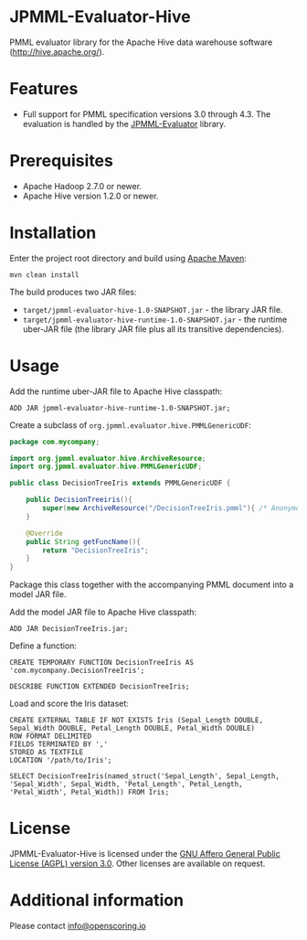 JPMML-Evaluator-Hive
====================

PMML evaluator library for the Apache Hive data warehouse software (http://hive.apache.org/).

# Features #

* Full support for PMML specification versions 3.0 through 4.3. The evaluation is handled by the [JPMML-Evaluator](https://github.com/jpmml/jpmml-evaluator) library.

# Prerequisites #

* Apache Hadoop 2.7.0 or newer.
* Apache Hive version 1.2.0 or newer.

# Installation #

Enter the project root directory and build using [Apache Maven](http://maven.apache.org/):
```
mvn clean install
```

The build produces two JAR files:

* `target/jpmml-evaluator-hive-1.0-SNAPSHOT.jar` - the library JAR file.
* `target/jpmml-evaluator-hive-runtime-1.0-SNAPSHOT.jar` - the runtime uber-JAR file (the library JAR file plus all its transitive dependencies).

# Usage #

Add the runtime uber-JAR file to Apache Hive classpath:
```
ADD JAR jpmml-evaluator-hive-runtime-1.0-SNAPSHOT.jar;
```

Create a subclass of `org.jpmml.evaluator.hive.PMMLGenericUDF`:
```Java
package com.mycompany;

import org.jpmml.evaluator.hive.ArchiveResource;
import org.jpmml.evaluator.hive.PMMLGenericUDF;

public class DecisionTreeIris extends PMMLGenericUDF {

	public DecisionTreeiris(){
		super(new ArchiveResource("/DecisionTreeIris.pmml"){ /* Anonymous inner class */ });
	}

	@Override
	public String getFuncName(){
		return "DecisionTreeIris";
	}
}
```

Package this class together with the accompanying PMML document into a model JAR file.

Add the model JAR file to Apache Hive classpath:
```
ADD JAR DecisionTreeIris.jar;
```

Define a function:
```
CREATE TEMPORARY FUNCTION DecisionTreeIris AS 'com.mycompany.DecisionTreeIris';

DESCRIBE FUNCTION EXTENDED DecisionTreeIris;
```

Load and score the Iris dataset:
```
CREATE EXTERNAL TABLE IF NOT EXISTS Iris (Sepal_Length DOUBLE, Sepal_Width DOUBLE, Petal_Length DOUBLE, Petal_Width DOUBLE)
ROW FORMAT DELIMITED
FIELDS TERMINATED BY ','
STORED AS TEXTFILE
LOCATION '/path/to/Iris';

SELECT DecisionTreeIris(named_struct('Sepal_Length', Sepal_Length, 'Sepal_Width', Sepal_Width, 'Petal_Length', Petal_Length, 'Petal_Width', Petal_Width)) FROM Iris;
```

# License #

JPMML-Evaluator-Hive is licensed under the [GNU Affero General Public License (AGPL) version 3.0](http://www.gnu.org/licenses/agpl-3.0.html). Other licenses are available on request.

# Additional information #

Please contact [info@openscoring.io](mailto:info@openscoring.io)
